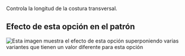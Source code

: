 Controla la longitud de la costura transversal.

## Efecto de esta opción en el patrón

![Esta imagen muestra el efecto de esta opción superponiendo varias variantes que tienen un valor diferente para esta opción](theo\_wedge\_sample.svg "Efecto de esta opción en el patrón")
